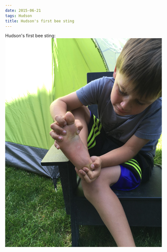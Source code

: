 ```yaml
---
date: 2015-06-21
tags: Hudson
title: Hudson's first bee sting
---
```

<!--
date: 2015-06-21
tags: Hudson 
-->

Hudson's first bee sting:  ![Title](/img/IMG_6063.JPG)